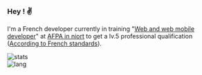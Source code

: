 ### Hey ! ✌️
I'm a French developer currently in training "[Web and web mobile developer](https://www.afpa.fr/formation-qualifiante/developpeur-logiciel)" at [AFPA in niort](https://www.afpa.fr/centre/centre-de-niort) to get a lv.5 professional qualification ([According to French standards](https://www.enseignementsup-recherche.gouv.fr/cid72872/nomenclature-relative-au-niveau-de-diplome.html)).

<!--
**Angelisium/angelisium** is a ✨ _special_ ✨ repository because its `README.md` (this file) appears on your GitHub profile.

Here are some ideas to get you started:

- 🔭 I’m currently working on ...
- 🌱 I’m currently learning ...
- 👯 I’m looking to collaborate on ...
- 🤔 I’m looking for help with ...
- 💬 Ask me about ...
- 📫 How to reach me: ...
- 😄 Pronouns: ...
- ⚡ Fun fact: ...
-->

![stats](https://github-readme-stats.vercel.app/api?username=Angelisium&include_all_commits=true&show_icons=true&theme=vue)  
![lang](https://github-readme-stats.vercel.app/api/top-langs/?username=Angelisium&show_icons=true&theme=vue&layout=compact)
